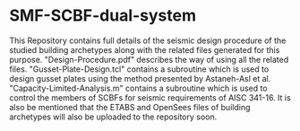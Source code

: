 # SMF-SCBF-dual-system
This Repository contains full details of the seismic design procedure of the studied building archetypes along with the related files generated for this purpose.
"Design-Procedure.pdf" describes the way of using all the related files.
"Gusset-Plate-Design.tcl" contains a subroutine which is used to design gusset plates using the method presented by Astaneh-Asl et al.
"Capacity-Limited-Analysis.m" contains a subroutine which is used to control the members of SCBFs for seismic requirements of AISC 341-16.
It is also be mentioned that the ETABS and OpenSees files of building archetypes will also be uploaded to the repository soon.
